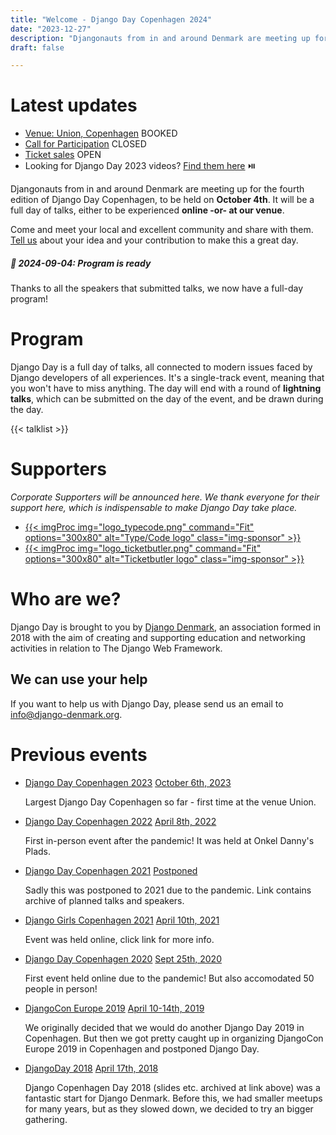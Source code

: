 ```yaml
---
title: "Welcome - Django Day Copenhagen 2024"
date: "2023-12-27"
description: "Djangonauts from in and around Denmark are meeting up for the second edition of Django Day Copenhagen 2024, October 4"
draft: false

---
```


# Latest updates

* [Venue: Union, Copenhagen](/venue/) <span class="badge badge-pill badge-success">BOOKED</span>
* [Call for Participation](/cfp/) <span class="badge badge-pill badge-info">CLOSED</span>
* [Ticket sales](/tickets/) <span class="badge badge-pill badge-success">OPEN</span>
* Looking for Django Day 2023 videos? [Find them here](https://2023.djangoday.dk/#program) ⏯️

Djangonauts from in and around Denmark are meeting up for the fourth edition of
Django Day Copenhagen, to be held on **October 4th**. It will be a full day of talks,
either to be experienced **online -or- at our venue**.

Come and meet your local and excellent community and share with them.
[Tell us](/cfp/) about your idea and your contribution to make this a great day.

##### 📣️ 2024-09-04: Program is ready

Thanks to all the speakers that submitted talks, we now have a full-day program!

<!--
##### 📣️ 2024-09-01: Program coming up...

The call for proposals has closed and we are announcing the final program shortly. At the same time, the "early bird" discount has also ended.

##### 📣️ 2024-06-10: Ticket sales open

Venue tickets can now be found! Both Corporate Support and Individual tickets are available. The latter has a time-limited early bird offer 🏃️.


##### 📣️ 2024-05-23: Getting ready for another Django Day Copenhagen

We've finally launched the website! We're eager to make this another great day,
and we would **love your help**. You can for instance [submit a talk](/cfp/), [help us out with the organizing](mailto:info@django-denmark.org), encourage others to submit talks, or convince your employer to get a corporate supporter ticket.

-->

<div style="clear: both"></div>


# Program

Django Day is a full day of talks, all connected to modern issues faced
by Django developers of all experiences. It's a single-track
event, meaning that you won't have to miss anything. The day will end
with a round of **lightning talks**, which can be submitted on the day of the event,
and be drawn during the day.


{{< talklist >}}




# Supporters

*Corporate Supporters will be announced here. We thank everyone for their support here, which is indispensable to make Django Day take place.*


<ul class="sponsors">
<li><a href="https://typecode.com/" target="_blank" class="sponsor">
{{< imgProc
img="logo_typecode.png"
command="Fit"
options="300x80"
alt="Type/Code logo"
class="img-sponsor"
>}}
</a></li>

<li><a href="https://ticketbutler.io/" target="_blank" class="sponsor">
{{< imgProc
img="logo_ticketbutler.png"
command="Fit"
options="300x80"
alt="Ticketbutler logo"
class="img-sponsor"
>}}
</a></li>

</ul>


# Who are we?

Django Day is brought to you by [Django Denmark](https://www.django-denmark.org/),
an association formed in 2018 with the aim of creating and supporting education
and networking activities in relation to The Django Web Framework.

## We can use your help

If you want to help us with Django Day, please send us an email to
[info@django-denmark.org](mailto:info@django-denmark.org).

# Previous events

<ul class="timeline">
    <li>
        <a href="https://2023.djangoday.dk">Django Day Copenhagen 2023</a>
        <a href="https://2023.djangoday.dk" class="float-right">October 6th, 2023</a>
        <p>Largest Django Day Copenhagen so far - first time at the venue Union.</p>
    </li>
    <li>
        <a href="https://2022.djangoday.dk">Django Day Copenhagen 2022</a>
        <a href="https://2022.djangoday.dk" class="float-right">April 8th, 2022</a>
        <p>First in-person event after the pandemic! It was held at Onkel Danny's Plads.</p>
    </li>
    <li>
        <a href="https://2021.djangoday.dk">Django Day Copenhagen 2021</a>
        <a href="https://2021.djangoday.dk" class="float-right">Postponed</a>
        <p>Sadly this was postponed to 2021 due to the pandemic. Link contains archive of planned talks and speakers.</p>
    </li>
    <li>
        <a href="https://djangogirls.org/en/copenhagen/">Django Girls Copenhagen 2021</a>
        <a href="https://djangogirls.org/en/copenhagen/" class="float-right">April 10th, 2021</a>
        <p>Event was held online, click link for more info.</p>
    </li>
    <li>
        <a href="https://2020.djangoday.dk">Django Day Copenhagen 2020</a>
        <a href="https://2020.djangoday.dk" class="float-right">Sept 25th, 2020</a>
        <p>First event held online due to the pandemic! But also accomodated 50 people in person!</p>
    </li>
    <li>
        <a href="https://2019.djangocon.eu/">DjangoCon Europe 2019</a>
        <a href="https://2019.djangocon.eu/" class="float-right">April 10-14th, 2019</a>
        <p>We originally decided that we would do another Django Day 2019 in Copenhagen. But then we got pretty caught up in organizing DjangoCon Europe 2019 in Copenhagen and postponed Django Day.</p>
    </li>
    <li>
        <a href="https://2018.djangoday.dk/">DjangoDay 2018</a>
        <a href="https://2018.djangoday.dk/" class="float-right">April 17th, 2018</a>
        <p>Django Copenhagen Day 2018 (slides etc. archived at link above) was a fantastic start for Django Denmark. Before this, we had smaller meetups for many years, but as they slowed down, we decided to try an bigger gathering.</p>
    </li>
</ul>


